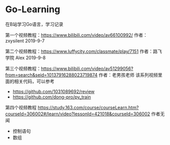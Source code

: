 # Go-Learning
在B站学习Go语言，学习记录

第一个视频教程：https://www.bilibili.com/video/av66100992/   作者：zxysilent   2019-9-7

第二个视频教程：https://www.luffycity.com/classmate/play/7151   作者：路飞学院 Alex 2019-9-8

第三个视频教程：https://www.bilibili.com/video/av51299056?from=search&seid=10137916288023719874  作者：老男孩老师
该系列视频里面的相关代码，可以参考
- https://github.com/1031089692/review
- https://github.com/dong-pro/py_train

第四个视频教程 https://study.163.com/course/courseLearn.htm?courseId=306002#/learn/video?lessonId=421018&courseId=306002 作者无闻 
- 控制语句
- 数组

